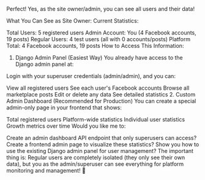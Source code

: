 Perfect! Yes, as the site owner/admin, you can see all users and their data!

What You Can See as Site Owner:
Current Statistics:

Total Users: 5 registered users
Admin Account: You (4 Facebook accounts, 19 posts)
Regular Users: 4 test users (all with 0 accounts/posts)
Platform Total: 4 Facebook accounts, 19 posts
How to Access This Information:
1. Django Admin Panel (Easiest Way)
You already have access to the Django admin panel at:

Login with your superuser credentials (admin/admin), and you can:

View all registered users
See each user's Facebook accounts
Browse all marketplace posts
Edit or delete any data
See detailed statistics
2. Custom Admin Dashboard (Recommended for Production)
You can create a special admin-only page in your frontend that shows:

Total registered users
Platform-wide statistics
Individual user statistics
Growth metrics over time
Would you like me to:

Create an admin dashboard API endpoint that only superusers can access?
Create a frontend admin page to visualize these statistics?
Show you how to use the existing Django admin panel for user management?
The important thing is: Regular users are completely isolated (they only see their own data), but you as the admin/superuser can see everything for platform monitoring and management! 🎯